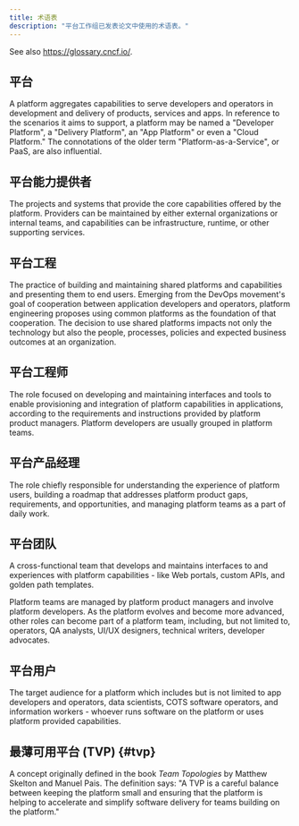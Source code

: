 ```yaml
---
title: 术语表
description: "平台工作组已发表论文中使用的术语表。"
---
```


See also <https://glossary.cncf.io/>.

## 平台
A platform aggregates capabilities to serve developers and operators in
development and delivery of products, services and apps. In reference to the
scenarios it aims to support, a platform may be named a "Developer Platform", a
"Delivery Platform", an "App Platform" or even a "Cloud Platform." The
connotations of the older term "Platform-as-a-Service", or PaaS, are also
influential.

## 平台能力提供者
The projects and systems that provide the core capabilities offered by the platform.
Providers can be maintained by either external organizations or internal teams,
and capabilities can be infrastructure, runtime, or other supporting services.

## 平台工程
The practice of building and maintaining shared platforms and capabilities and presenting them to end users. Emerging from the DevOps movement's goal of cooperation between application developers and operators, platform engineering proposes using common platforms as the foundation of that cooperation. The decision to use shared platforms impacts not only the technology but also the people, processes, policies and expected business outcomes at an organization.

## 平台工程师
The role focused on developing and 
maintaining interfaces and tools to enable provisioning and integration of platform 
capabilities in applications, according to the requirements and instructions provided 
by platform product managers. Platform developers are usually grouped in platform teams.

## 平台产品经理
The role chiefly responsible for understanding the experience of
platform users, building a roadmap that addresses platform product gaps, requirements, 
and opportunities, and managing platform teams as a part of daily work.

## 平台团队
A cross-functional team that develops and maintains interfaces to and experiences with
platform capabilities - like Web portals, custom APIs, and golden path templates.  

Platform teams are managed by platform product managers and involve
platform developers. As the platform evolves and become more advanced, other roles 
can become part of a platform team, including, but not limited to, operators, 
QA analysts, UI/UX designers, technical writers, developer advocates.

## 平台用户
The target audience for a platform which includes but is not limited to app developers and operators, data
scientists, COTS software operators, and information workers - whoever runs
software on the platform or uses platform provided capabilities.

## 最薄可用平台 (TVP) {#tvp}
A concept originally defined in the book *Team Topologies*
by Matthew Skelton and Manuel Pais. The definition says: "A TVP is a careful balance between 
keeping the platform small and ensuring that the platform is helping to accelerate and simplify 
software delivery for teams building on the platform."
